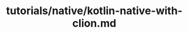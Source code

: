 ---
title: tutorials/native/kotlin-native-with-clion.md
showAuthorInfo: false
redirect_path: https://kotlinlang.orgdocs/tutorials/native/using-command-line-compiler
---